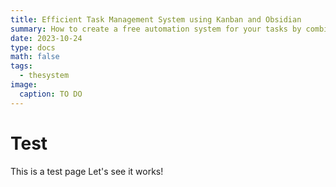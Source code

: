 ```yaml
---
title: Efficient Task Management System using Kanban and Obsidian
summary: How to create a free automation system for your tasks by combining Kanban scheduling  with Obsidian Personal Information Management (PIM).
date: 2023-10-24
type: docs
math: false
tags:
  - thesystem
image:
  caption: TO DO
---
```


# Test

This is a test page
Let's see it works!